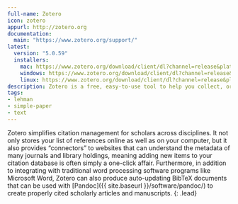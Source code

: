 ```yaml
---
full-name: Zotero
icon: zotero
appurl: http://zotero.org
documentation:
  main: "https://www.zotero.org/support/"
latest:
  version: "5.0.59"
  installers:
    mac: https://www.zotero.org/download/client/dl?channel=release&platform=mac&version=5.0.59
    windows: https://www.zotero.org/download/client/dl?channel=release&platform=win32&version=5.0.59
    linux: https://www.zotero.org/download/client/dl?channel=release&platform=linux-x86_64&version=5.0.59
description: Zotero is a free, easy-to-use tool to help you collect, organize, cite, and share research.
tags:
- lehman
- simple-paper
- text
---
```


Zotero simplifies citation management for scholars across disciplines. It not
only stores your list of references online as well as on your computer, but it
also provides “connectors” to websites that can understand the metadata of
many journals and library holdings, meaning adding new items to your citation
database is often simply a one-click affair. Furthermore, in addition to
integrating with traditional word processing software programs like Microsoft
Word, Zotero can also produce auto-updating BibTeX documents that can be used
with [Pandoc]({{ site.baseurl }}/software/pandoc/) to create properly cited scholarly articles and
manuscripts.
{: .lead}
